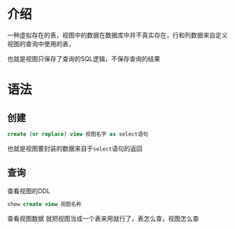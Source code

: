 # 介绍
一种虚拟存在的表，视图中的数据在数据库中并不真实存在，行和列数据来自定义视图的查询中使用的表，

也就是视图只保存了查询的SQL逻辑，不保存查询的结果

# 语法
## 创建
```SQL
create (or replace) view 视图名字 as select语句
```

也就是视图要封装的数据来自于`select`语句的返回

## 查询
查看视图的DDL
```SQL
show create view 视图名称
```

查看视图数据
就把视图当成一个表来用就行了，表怎么查，视图怎么查